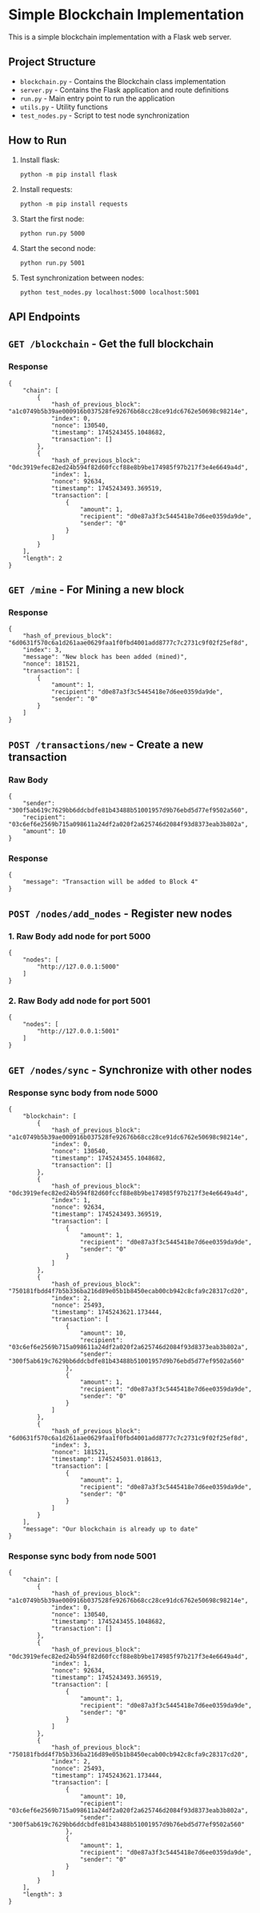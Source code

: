 # Simple Blockchain Implementation

This is a simple blockchain implementation with a Flask web server.

## Project Structure

- `blockchain.py` - Contains the Blockchain class implementation
- `server.py` - Contains the Flask application and route definitions
- `run.py` - Main entry point to run the application
- `utils.py` - Utility functions
- `test_nodes.py` - Script to test node synchronization

## How to Run

1. Install flask:

   ```
   python -m pip install flask
   ```

2. Install requests:

   ```
   python -m pip install requests
   ```

3. Start the first node:

   ```
   python run.py 5000
   ```

4. Start the second node:

   ```
   python run.py 5001
   ```

5. Test synchronization between nodes:
   ```
   python test_nodes.py localhost:5000 localhost:5001
   ```

## API Endpoints

## `GET /blockchain` - Get the full blockchain

### Response

```
{
    "chain": [
        {
            "hash_of_previous_block": "a1c0749b5b39ae000916b037528fe92676b68cc28ce91dc6762e50698c98214e",
            "index": 0,
            "nonce": 130540,
            "timestamp": 1745243455.1048682,
            "transaction": []
        },
        {
            "hash_of_previous_block": "0dc3919efec82ed24b594f82d60fccf88e8b9be174985f97b217f3e4e6649a4d",
            "index": 1,
            "nonce": 92634,
            "timestamp": 1745243493.369519,
            "transaction": [
                {
                    "amount": 1,
                    "recipient": "d0e87a3f3c5445418e7d6ee0359da9de",
                    "sender": "0"
                }
            ]
        }
    ],
    "length": 2
}
```

## `GET /mine` - For Mining a new block

### Response

```
{
    "hash_of_previous_block": "6d0631f570c6a1d261aae0629faa1f0fbd4001add8777c7c2731c9f02f25ef8d",
    "index": 3,
    "message": "New block has been added (mined)",
    "nonce": 181521,
    "transaction": [
        {
            "amount": 1,
            "recipient": "d0e87a3f3c5445418e7d6ee0359da9de",
            "sender": "0"
        }
    ]
}
```

## `POST /transactions/new` - Create a new transaction

### Raw Body

```
{
    "sender": "300f5ab619c7629bb6ddcbdfe81b43488b51001957d9b76ebd5d77ef9502a560",
    "recipient": "03c6ef6e2569b715a098611a24df2a020f2a625746d2084f93d8373eab3b802a",
    "amount": 10
}
```

### Response

```
{
    "message": "Transaction will be added to Block 4"
}
```

## `POST /nodes/add_nodes` - Register new nodes

### 1. Raw Body add node for port 5000

```
{
    "nodes": [
        "http://127.0.0.1:5000"
    ]
}
```

### 2. Raw Body add node for port 5001

```
{
    "nodes": [
        "http://127.0.0.1:5001"
    ]
}
```

## `GET /nodes/sync` - Synchronize with other nodes

### Response sync body from node 5000

```
{
    "blockchain": [
        {
            "hash_of_previous_block": "a1c0749b5b39ae000916b037528fe92676b68cc28ce91dc6762e50698c98214e",
            "index": 0,
            "nonce": 130540,
            "timestamp": 1745243455.1048682,
            "transaction": []
        },
        {
            "hash_of_previous_block": "0dc3919efec82ed24b594f82d60fccf88e8b9be174985f97b217f3e4e6649a4d",
            "index": 1,
            "nonce": 92634,
            "timestamp": 1745243493.369519,
            "transaction": [
                {
                    "amount": 1,
                    "recipient": "d0e87a3f3c5445418e7d6ee0359da9de",
                    "sender": "0"
                }
            ]
        },
        {
            "hash_of_previous_block": "750181fbdd4f7b5b336ba216d89e05b1b8450ecab00cb942c8cfa9c28317cd20",
            "index": 2,
            "nonce": 25493,
            "timestamp": 1745243621.173444,
            "transaction": [
                {
                    "amount": 10,
                    "recipient": "03c6ef6e2569b715a098611a24df2a020f2a625746d2084f93d8373eab3b802a",
                    "sender": "300f5ab619c7629bb6ddcbdfe81b43488b51001957d9b76ebd5d77ef9502a560"
                },
                {
                    "amount": 1,
                    "recipient": "d0e87a3f3c5445418e7d6ee0359da9de",
                    "sender": "0"
                }
            ]
        },
        {
            "hash_of_previous_block": "6d0631f570c6a1d261aae0629faa1f0fbd4001add8777c7c2731c9f02f25ef8d",
            "index": 3,
            "nonce": 181521,
            "timestamp": 1745245031.018613,
            "transaction": [
                {
                    "amount": 1,
                    "recipient": "d0e87a3f3c5445418e7d6ee0359da9de",
                    "sender": "0"
                }
            ]
        }
    ],
    "message": "Our blockchain is already up to date"
}
```

### Response sync body from node 5001

```
{
    "chain": [
        {
            "hash_of_previous_block": "a1c0749b5b39ae000916b037528fe92676b68cc28ce91dc6762e50698c98214e",
            "index": 0,
            "nonce": 130540,
            "timestamp": 1745243455.1048682,
            "transaction": []
        },
        {
            "hash_of_previous_block": "0dc3919efec82ed24b594f82d60fccf88e8b9be174985f97b217f3e4e6649a4d",
            "index": 1,
            "nonce": 92634,
            "timestamp": 1745243493.369519,
            "transaction": [
                {
                    "amount": 1,
                    "recipient": "d0e87a3f3c5445418e7d6ee0359da9de",
                    "sender": "0"
                }
            ]
        },
        {
            "hash_of_previous_block": "750181fbdd4f7b5b336ba216d89e05b1b8450ecab00cb942c8cfa9c28317cd20",
            "index": 2,
            "nonce": 25493,
            "timestamp": 1745243621.173444,
            "transaction": [
                {
                    "amount": 10,
                    "recipient": "03c6ef6e2569b715a098611a24df2a020f2a625746d2084f93d8373eab3b802a",
                    "sender": "300f5ab619c7629bb6ddcbdfe81b43488b51001957d9b76ebd5d77ef9502a560"
                },
                {
                    "amount": 1,
                    "recipient": "d0e87a3f3c5445418e7d6ee0359da9de",
                    "sender": "0"
                }
            ]
        }
    ],
    "length": 3
}
```
